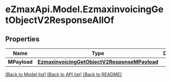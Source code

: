 
# eZmaxApi.Model.EzmaxinvoicingGetObjectV2ResponseAllOf

## Properties

Name | Type | Description | Notes
------------ | ------------- | ------------- | -------------
**MPayload** | [**EzmaxinvoicingGetObjectV2ResponseMPayload**](EzmaxinvoicingGetObjectV2ResponseMPayload.md) |  | 

[[Back to Model list]](../README.md#documentation-for-models)
[[Back to API list]](../README.md#documentation-for-api-endpoints)
[[Back to README]](../README.md)

